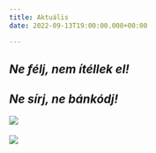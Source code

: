 ```yaml
---
title: Aktuális
date: 2022-09-13T19:00:00.000+00:00

---
```

## _Ne félj, nem ítéllek el!_

## _Ne sírj, ne bánkódj!_

![](https://cdn.forestry.io/res2/GR3NTo2DON_JUjz4qN9NDXYPADrihzNjNMoGuv6cTNM/fit/512/512/sm/0/aHR0cHM6Ly9hcHAu/Zm9yZXN0cnkuaW8v/cmFpbHMvYWN0aXZl/X3N0b3JhZ2UvYmxv/YnMvZXlKZmNtRnBi/SE1pT25zaWJXVnpj/MkZuWlNJNklrSkJh/SEJDU2pnNGNtaE5Q/U0lzSW1WNGNDSTZi/blZzYkN3aWNIVnlJ/am9pWW14dllsOXBa/Q0o5ZlE9PS0tZTdl/Nzc2OTA1N2NlZTMy/NzE2YzQxZWI5MDlk/OWMyYTdjMGEzZTE1/OC9BJTIwc3olQzMl/QUR2JTIwaGFuZ2ol/QzMlQTF0JTIwKDEp/LnBuZw)

##### ![](https://cdn.forestry.io/res2/0WZ3haFi3PrBCcNYkZpmtAaLCTED2SYqaocylqMO5Y8/fit/512/512/sm/0/aHR0cHM6Ly9hcHAu/Zm9yZXN0cnkuaW8v/cmFpbHMvYWN0aXZl/X3N0b3JhZ2UvYmxv/YnMvZXlKZmNtRnBi/SE1pT25zaWJXVnpj/MkZuWlNJNklrSkJh/SEJDUzFFNGNtaE5Q/U0lzSW1WNGNDSTZi/blZzYkN3aWNIVnlJ/am9pWW14dllsOXBa/Q0o5ZlE9PS0tYjA5/NmJiOGFhOGU4NmI1/MmRmZWI5YzZlNzgz/YzY5ZjcwNDllODAy/OS9HWU9SX0FQUl9w/bGFrYXRCNV9xcmtv/ZC5wbmc)